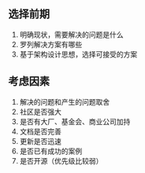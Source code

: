## 选择前期

1. 明确现状，需要解决的问题是什么
2. 罗列解决方案有哪些
3. 基于架构设计思想，选择可接受的方案

## 考虑因素

1. 解决的问题和产生的问题取舍
2. 社区是否强大
3. 是否有大厂、基金会、商业公司加持
4. 文档是否完善
5. 更新是否迅速
6. 是否已有成功的案例
7. 是否开源（优先级比较弱）